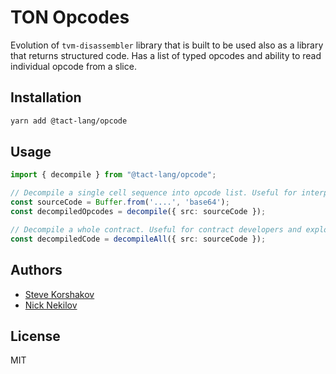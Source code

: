# TON Opcodes

Evolution of `tvm-disassembler` library that is built to be used also as a library that returns structured code. Has a list of typed opcodes and ability to read individual opcode from a slice.

## Installation

```bash
yarn add @tact-lang/opcode
```

## Usage

```ts
import { decompile } from "@tact-lang/opcode";

// Decompile a single cell sequence into opcode list. Useful for interpretators or for debugging.
const sourceCode = Buffer.from('....', 'base64');
const decompiledOpcodes = decompile({ src: sourceCode });

// Decompile a whole contract. Useful for contract developers and explorers.
const decompiledCode = decompileAll({ src: sourceCode });

```

## Authors

- [Steve Korshakov](https://github.com/ex3ndr)
- [Nick Nekilov](https://github.com/NickNekilov)

## License

MIT
